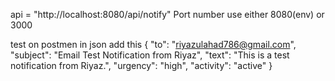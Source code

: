 api = "http://localhost:8080/api/notify"
Port number use either 8080(env)  or 3000

test on postmen
in json add this 
{
  "to": "riyazulahad786@gmail.com",
  "subject": "Email Test Notification from Riyaz",
  "text": "This is a test notification from Riyaz.",
  "urgency": "high",
  "activity": "active"
}
